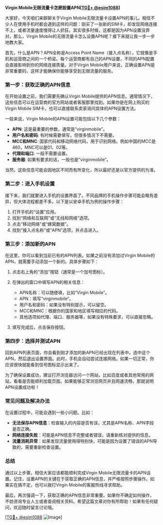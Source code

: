 **Virgin Mobile无限流量卡怎麽設置APN[[TG💪+ @esim1088](https://t.me/s/esim1088)]**

大家好，今天咱们来聊聊关于Virgin Mobile无限流量卡设置APN的事儿。相信不少人在使用手机时都会遇到这样的问题：刚买了一张新的SIM卡，却发现网络连接不上，或者流量速度慢得让人抓狂。其实很多时候，这都是因为APN设置没弄对。那么，Virgin Mobile的无限流量卡怎么设置APN呢？接下来就让我一步一步地教大家。

首先，什么是APN？APN全称是Access Point Name（接入点名称），它就像是手机和运营商之间的一个桥梁。每个运营商都有自己的APN设置，不同的APN配置会直接影响到你的网络连接质量。对于Virgin Mobile用户来说，正确设置APN是非常重要的，这样才能确保你能够享受到无限流量的服务。

### **第一步：获取正确的APN信息**
在开始设置之前，我们需要先确认Virgin Mobile提供的APN信息。通常情况下，这些信息可以在运营商的官方网站或者客服那里找到。如果你是在网上购买的Virgin Mobile SIM卡，也可以直接联系卖家询问具体的APN设置方法。

一般来说，Virgin Mobile的APN设置可能包括以下几个参数：
- **APN**: 这是最重要的参数，通常是“virginmobile”。
- **用户名和密码**: 有时候需要填写，但很多情况下不需要。
- **MCC和MNC**: 国家代码和移动网络代码，用于识别网络。例如中国的MCC是460，MNC可以是01、02等。
- **代理和端口**: 一般不需要设置。
- **服务器**: 如果有要求的话，一般也是“virginmobile”。

当然，这些信息可能会因地区不同而有所变化，所以最好还是以官方提供的为准。

### **第二步：进入手机设置**
接下来，我们就要进入手机的设置界面了。不同品牌的手机操作步骤可能会略有差异，但大体流程都差不多。以下是以安卓手机为例的操作步骤：

1. 打开手机的“设置”应用。
2. 找到“网络和互联网”或“无线和网络”选项。
3. 点击“移动网络”或“蜂窝数据”。
4. 找到“接入点名称”或“APN”选项，并点击进入。

### **第三步：添加新的APN**
在这里，你可以看到当前已有的APN列表。如果之前没有添加过Virgin Mobile的APN，就需要手动添加一个新的。具体步骤如下：

1. 点击右上角的“添加”按钮（通常是一个加号图标）。
2. 在弹出的窗口中填写APN的相关信息：
   - APN名称：可以随便填，比如“Virgin Mobile”。
   - APN：填写“virginmobile”。
   - 用户名和密码：如果没有特别提示，可以留空。
   - MCC和MNC：根据你的国家和地区填写相应的代码。
   - 其他选项如代理、端口、服务器等，如果没有特殊要求，可以直接忽略。

3. 填写完成后，点击保存按钮。

### **第四步：选择并测试APN**
回到APN列表页面，你会看到刚才添加的新APN已经出现在列表中。选中这个APN，然后退出设置界面。此时，手机会自动尝试连接网络。如果一切正常，你应该很快就能看到信号图标显示出来了。

为了确保设置成功，建议打开浏览器访问一个网站，比如百度或者其他常用的网站，看看是否能顺利加载页面。如果能够正常浏览网页并且网速流畅，那就说明APN设置成功啦！

### **常见问题及解决办法**
在设置过程中，可能会遇到一些小问题。比如：
- **无法保存APN信息**：检查输入的内容是否有误，尤其是APN名称、APN字段是否正确。
- **网络连接失败**：可能是APN信息不完整或者错误，请重新核对提供的信息。
- **流量消耗异常**：如果发现流量使用得特别快，可能是因为设置了错误的APN导致的，需要重新检查设置。

### **总结**
通过以上步骤，相信大家应该都能顺利完成Virgin Mobile无限流量卡的APN设置。记住，设置APN的关键在于获取正确的APN信息，并严格按照步骤操作。如果实在搞不定，也可以拨打Virgin Mobile的客服热线寻求帮助。

最后，再次强调一下，获取正确的APN信息非常重要。如果你不确定如何操作，不妨咨询专业人士或者查阅相关资料。希望这篇文章对你有所帮助！如果有任何疑问，欢迎随时留言讨论哦。

[[TG💪+ @esim1088](https://t.me/s/esim1088) ![Image](https://i.postimg.cc/4NQfJmqS/Snipaste-2025-05-13-00-14-12.png)]